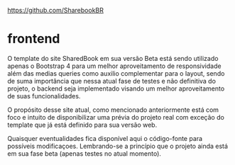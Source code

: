 https://github.com/SharebookBR

# frontend

 O template do site SharedBook em sua versão Beta está sendo utilizado apenas o Bootstrap 4
para um melhor aproveitamento de responsividade além das medias queries como auxilio complementar
para o layout, sendo de suma importância que nessa atual fase de testes e não definitiva do projeto,
o backend seja implementado visando um melhor aproveitamento de suas funcionalidades.

O propósito desse site atual, como mencionado anteriormente está com foco e intuito de disponibilizar 
uma prévia do projeto real com exceção do template que já está definido para sua versão web.

Quaisquer eventualidades fica disponível aqui o código-fonte para possíveis modificaçoes.
Lembrando-se a princípio que o projeto ainda está em sua fase beta (apenas testes no atual momento).





